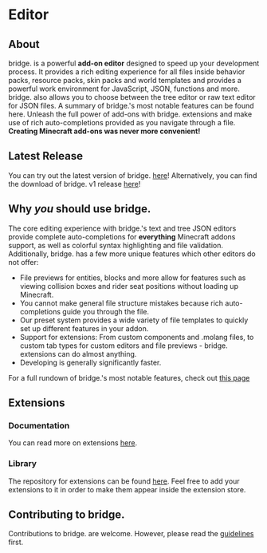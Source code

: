 
# Editor

## About

bridge. is a powerful **add-on editor** designed to speed up your development process. It provides a rich editing experience for all files inside behavior packs, resource packs, skin packs and world templates and provides a powerful work environment for JavaScript, JSON, functions and more. bridge. also allows you to choose between the tree editor or raw text editor for JSON files. A summary of bridge.'s most notable features can be found here. Unleash the full power of add-ons with bridge. extensions and make use of rich auto-completions provided as you navigate through a file. **Creating Minecraft add-ons was never more convenient!**

## Latest Release

You can try out the latest version of bridge. [here](https://bridge-core.app/editor/)!
Alternatively, you can find the download of bridge. v1 release [here](https://github.com/bridge-core/bridge./releases/latest)!

## Why _you_ should use bridge.

The core editing experience with bridge.'s text and tree JSON editors provide complete auto-completions for **everything** Minecraft addons support, as well as colorful syntax highlighting and file validation.
Additionally, bridge. has a few more unique features which other editors do not offer:

-   File previews for entities, blocks and more allow for features such as viewing collision boxes and rider seat positions without loading up Minecraft.
-   You cannot make general file structure mistakes because rich auto-completions guide you through the file.
-   Our preset system provides a wide variety of file templates to quickly set up different features in your addon.
-   Support for extensions: From custom components and .molang files, to custom tab types for custom editors and file previews - bridge. extensions can do almost anything.
-   Developing is generally significantly faster.

For a full rundown of bridge.'s most notable features, check out [this page](/editor-docs/features/)

## Extensions

### Documentation

You can read more on extensions [here](/extension-docs/).

### Library

The repository for extensions can be found [here](https://github.com/solvedDev/bridge-plugins). Feel free to add your extensions to it in order to make them appear inside the extension store.

## Contributing to bridge.

Contributions to bridge. are welcome. However, please read the [guidelines](https://github.com/bridge-core/editor/blob/main/CONTRIBUTING.md) first.

